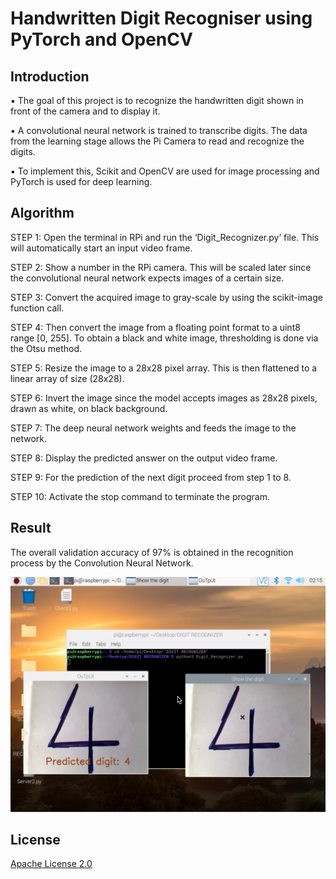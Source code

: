 # Handwritten Digit Recogniser using PyTorch and OpenCV

## Introduction

▪ The goal of this project is to recognize the handwritten digit shown in front of the camera and to display it.

▪ A convolutional neural network is trained to transcribe digits. The data from the learning stage allows the Pi Camera to read and recognize the digits.

▪ To implement this, Scikit and OpenCV are used for image processing and PyTorch is used for deep learning.

## Algorithm

STEP 1: Open the terminal in RPi and run the ‘Digit_Recognizer.py’ file. This will automatically start an input video frame.   
          
STEP 2: Show a number in the RPi camera. This will be scaled later since the convolutional neural network expects images of a certain size.

STEP 3: Convert the acquired image to gray-scale by using the scikit-image function call.

STEP 4: Then convert the image from a floating point format to a uint8 range [0, 255]. To obtain a black and white image, thresholding is done via the Otsu method. 

STEP 5: Resize the image to a 28x28 pixel array. This is then flattened to a linear array of size (28x28). 

STEP 6: Invert the image since the model accepts images as 28x28 pixels, drawn as white, on black background.

STEP 7: The deep neural network weights and feeds the image to the network.

STEP 8: Display the predicted answer on the output video frame.

STEP 9: For the prediction of the next digit proceed from step 1 to 8.

STEP 10: Activate the stop command to terminate the program.


## Result

The overall validation accuracy of 97% is obtained in the recognition process by the Convolution Neural Network.

![Screenshot](/docs/Screenshot.png)

## License

[Apache License 2.0](https://choosealicense.com/licenses/apache-2.0/)
